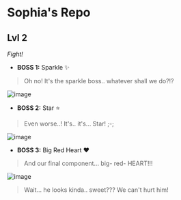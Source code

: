 # Sophia's Repo

## Lvl 2
*Fight!*
- **BOSS 1:** Sparkle ✨

> Oh no! It's the sparkle boss.. whatever shall we do?!?

![image](https://github.com/user-attachments/assets/9a5d830e-6f7b-44da-bc85-6932ebb1650a)
- **BOSS 2:** Star ⭐

> Even worse..! It's.. it's... Star! ;-;

![image](https://github.com/user-attachments/assets/95146dc0-b57e-4c01-a7cf-7a39d5746e29)
- **BOSS 3:** Big Red Heart ❤️

> And our final component... big- red- HEART!!!

![image](https://github.com/user-attachments/assets/ef1b4bba-dad8-4e21-bf7b-d17f9c2ae288)

> Wait... he looks kinda.. sweet??? We can't hurt him!
